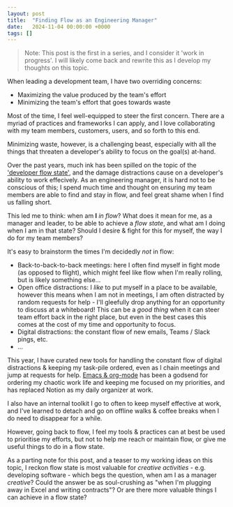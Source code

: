 ```yaml
---
layout: post
title:  "Finding Flow as an Engineering Manager"
date:   2024-11-04 00:00:00 +0000
tags: []
---
```


> Note: This post is the first in a series, and I consider it 'work in progress'. I will likely come back and rewrite this as I develop my thoughts on this topic.

When leading a development team, I have two overriding concerns:

- Maximizing the value produced by the team's effort
- Minimizing the team's effort that goes towards waste

Most of the time, I feel well-equipped to steer the first concern. There are a myriad of practices and frameworks I can apply, and I love collaborating with my team members, customers, users, and so forth to this end. 

Minimizing waste, however, is a challenging beast, especially with all the things that threaten a developer's ability to focus on the goal(s) at-hand.

Over the past years, much ink has been spilled on the topic of the ['developer flow state'](https://stackoverflow.blog/2018/09/10/developer-flow-state-and-its-impact-on-productivity/), and the damage distractions cause on a developer's ability to work effecively. As an engineering manager, it is hard not to be conscious of this; I spend much time and thought on ensuring my team members are able to find and stay in flow, and feel great shame when I find us falling short.

This led me to think: when am **I** *in flow*?
What does it mean for me, as a manager and leader, to be able to achieve a *flow state*, and what am I doing when I am in that state? Should I desire & fight for this for myself, the way I do for my team members?

It's easy to brainstorm the times I'm decidedly *not* in flow:
- Back-to-back-to-back meetings: here I often find myself in fight mode (as opposed to flight), which might feel like flow when I'm really rolling, but is likely something else...
- Open office distractions: I *like* to put myself in a place to be available, however this means when I am not in meetings, I am often distracted by random requests for help - I'll gleefully drop anything for an opportunity to discuss at a whiteboard! This can be a *good thing* when it can steer team effort back in the right place, but even in the best cases this comes at the cost of my time and opportunity to focus.
- Digital distractions: the constant flow of new emails, Teams / Slack pings, etc.
- ...

This year, I have curated new tools for handling the constant flow of digital distractions & keeping my task-pile ordered, even as I chain meetings and jump at requests for help. [Emacs & org-mode](https://orgmode.org) has been a godsend for ordering my chaotic work life and keeping me focused on my priorities, and has replaced Notion as my daily organizer at work.

I also have an internal toolkit I go to often to keep myself effective at work, and I've learned to detach and go on offline walks & coffee breaks when I do need to disappear for a while. 

However, going back to flow, I feel my tools & practices can at best be used to prioritise my efforts, but not to help me reach or maintain flow, or give me useful things to do in a flow state.

As a parting note for this post, and a teaser to my working ideas on this topic, I reckon flow state is most valuable for *creative activities* - e.g. developing software - which begs the question, when am I as a manager *creative*? Could the answer be as soul-crushing as "when I'm plugging away in Excel and writing contracts"? Or are there more valuable things I can achieve in a flow state?
